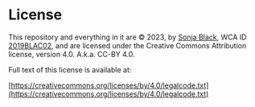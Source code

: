 # License

This repository and everything in it are © 2023, by [Sonja Black](https://github.com/SonjaBlack),
WCA ID [2019BLAC02](https://www.worldcubeassociation.org/persons/2019BLAC02), and are licensed
under the Creative Commons Attribution license, version 4.0. A.k.a. CC-BY 4.0.

Full text of this license is available at:

[https://creativecommons.org/licenses/by/4.0/legalcode.txt](https://creativecommons.org/licenses/by/4.0/legalcode.txt)


